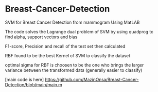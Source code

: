 # Breast-Cancer-Detection
SVM for Breast Cancer Detection from mammogram Using MatLAB

The code solves the Lagrange dual problem of SVM by using quadprog to find alpha, support vectors and bias

F1-score, Precision and recall of the test set then calculated 

RBF found to be the best Kernel of SVM to classify the dataset

optimal sigma for RBF is choosen to be the one who brings the larger variance between the transformed data (generally easier to classify)

[main code is here] <https://github.com/MazinOnsa/Breast-Cancer-Detection/blob/main/main.m>
